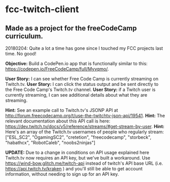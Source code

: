 # fcc-twitch-client
## Made as a project for the freeCodeCamp curriculum.
20180204: Quite a lot a time has gone since I touched my FCC projects last time. No good!

**Objective:** Build a CodePen.io app that is functionally similar to this: https://codepen.io/FreeCodeCamp/full/Myvqmo/.

**User Story:** I can see whether Free Code Camp is currently streaming on Twitch.tv.
**User Story:** I can click the status output and be sent directly to the Free Code Camp's Twitch.tv channel.
**User Story:** if a Twitch user is currently streaming, I can see additional details about what they are streaming.

**Hint:** See an example call to Twitch.tv's JSONP API at http://forum.freecodecamp.org/t/use-the-twitchtv-json-api/19541.
**Hint:** The relevant documentation about this API call is here: https://dev.twitch.tv/docs/v5/reference/streams/#get-stream-by-user.
**Hint:** Here's an array of the Twitch.tv usernames of people who regularly stream: ["ESL_SC2", "OgamingSC2", "cretetion", "freecodecamp", "storbeck", "habathcx", "RobotCaleb", "noobs2ninjas"]

**UPDATE:** Due to a change in conditions on API usage explained here Twitch.tv now requires an API key, but we've built a workaround. Use https://wind-bow.glitch.me/twitch-api instead of twitch's API base URL (i.e. https://api.twitch.tv/kraken ) and you'll still be able to get account information, without needing to sign up for an API key.
